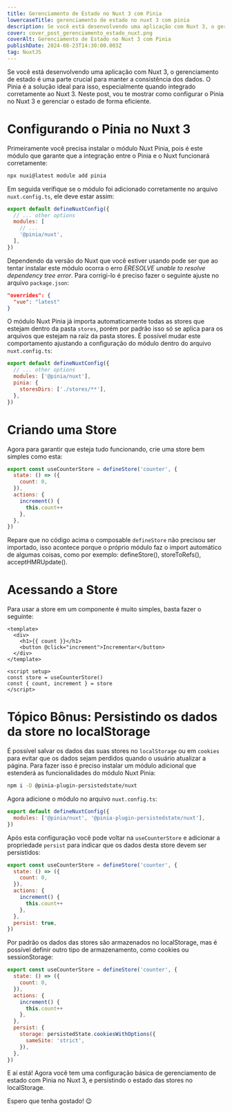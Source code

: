 ```yaml
---
title: Gerenciamento de Estado no Nuxt 3 com Pinia
lowercaseTitle: gerenciamento de estado no nuxt 3 com pinia
description: Se você está desenvolvendo uma aplicação com Nuxt 3, o gerenciamento de estado é uma parte crucial para manter a consistência dos dados. Neste post, vou te mostrar como configurar o Pinia no Nuxt 3 e gerenciar o estado de forma eficiente.
cover: cover_post_gerenciamento_estado_nuxt.png
coverAlt: Gerenciamento de Estado no Nuxt 3 com Pinia
publishDate: 2024-08-23T14:30:00.003Z
tag: NuxtJS
---
```


Se você está desenvolvendo uma aplicação com Nuxt 3, o gerenciamento de estado é uma parte crucial para manter a consistência dos dados. O Pinia é a solução ideal para isso, especialmente quando integrado corretamente ao Nuxt 3. Neste post, vou te mostrar como configurar o Pinia no Nuxt 3 e gerenciar o estado de forma eficiente.

# Configurando o Pinia no Nuxt 3

Primeiramente você precisa instalar o módulo Nuxt Pinia, pois é este módulo que garante que a integração entre o Pinia e o Nuxt funcionará corretamente:

```bash
npx nuxi@latest module add pinia
```

Em seguida verifique se o módulo foi adicionado corretamente no arquivo `nuxt.config.ts`, ele deve estar assim:

```javascript
export default defineNuxtConfig({
  // ... other options
  modules: [
    // ...
    '@pinia/nuxt',
  ],
})
```

Dependendo da versão do Nuxt que você estiver usando pode ser que ao tentar instalar este módulo ocorra o erro _ERESOLVE unable to resolve dependency tree error_. Para corrigi-lo é preciso fazer o seguinte ajuste no arquivo `package.json`:

```json
"overrides": {
  "vue": "latest"
}
```

O módulo Nuxt Pinia já importa automaticamente todas as stores que estejam dentro da pasta `stores`, porém por padrão isso só se aplica para os arquivos que estejam na raiz da pasta stores. É possível mudar este comportamento ajustando a configuração do módulo dentro do arquivo `nuxt.config.ts`:

```javascript
export default defineNuxtConfig({
  // ... other options
  modules: ['@pinia/nuxt'],
  pinia: {
    storesDirs: ['./stores/**'],
  },
})
```

# Criando uma Store

Agora para garantir que esteja tudo funcionando, crie uma store bem simples como esta:

```javascript
export const useCounterStore = defineStore('counter', {
  state: () => ({
    count: 0,
  }),
  actions: {
    increment() {
      this.count++
    },
  },
})
```

Repare que no código acima o composable `defineStore` não precisou ser importado, isso acontece porque o próprio módulo faz o import automático de algumas coisas, como por exemplo: defineStore(), storeToRefs(), acceptHMRUpdate().

# Acessando a Store

Para usar a store em um componente é muito simples, basta fazer o seguinte:

```vue
<template>
  <div>
    <h1>{{ count }}</h1>
    <button @click="increment">Incrementar</button>
  </div>
</template>

<script setup>
const store = useCounterStore()
const { count, increment } = store
</script>
```

# Tópico Bônus: Persistindo os dados da store no localStorage

É possível salvar os dados das suas stores no `localStorage` ou em `cookies` para evitar que os dados sejam perdidos quando o usuário atualizar a página. Para fazer isso é preciso instalar um módulo adicional que estenderá as funcionalidades do módulo Nuxt Pinia:

```bash
npm i -D @pinia-plugin-persistedstate/nuxt
```

Agora adicione o módulo no arquivo `nuxt.config.ts`:

```javascript
export default defineNuxtConfig({
  modules: ['@pinia/nuxt', '@pinia-plugin-persistedstate/nuxt'],
})
```

Após esta configuração você pode voltar na `useCounterStore` e adicionar a propriedade `persist` para indicar que os dados desta store devem ser persistidos:

```javascript
export const useCounterStore = defineStore('counter', {
  state: () => ({
    count: 0,
  }),
  actions: {
    increment() {
      this.count++
    },
  },
  persist: true,
})
```

Por padrão os dados das stores são armazenados no localStorage, mas é possível definir outro tipo de armazenamento, como cookies ou sessionStorage:

```javascript
export const useCounterStore = defineStore('counter', {
  state: () => ({
    count: 0,
  }),
  actions: {
    increment() {
      this.count++
    },
  },
  persist: {
    storage: persistedState.cookiesWithOptions({
      sameSite: 'strict',
    }),
  },
})
```

E aí está! Agora você tem uma configuração básica de gerenciamento de estado com Pinia no Nuxt 3, e persistindo o estado das stores no localStorage.

Espero que tenha gostado! 😉
